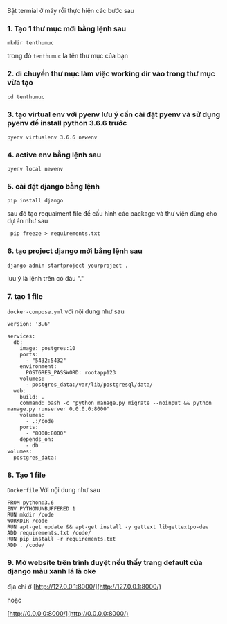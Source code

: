 Bật termial ở máy rồi thực hiện các bước sau
### 1. Tạo 1 thư mục mới bằng lệnh sau 
```
mkdir tenthumuc  
```
trong đó ```tenthumuc``` la tên thư mục của bạn 

### 2. di chuyển thư mục làm việc working dir vào trong thư mục vừa tạo 

```
cd tenthumuc 
```

### 3. tạo virtual env với pyenv lưu ý cần cài đặt pyenv và sử dụng pyenv để install python 3.6.6 trước 

```
pyenv virtualenv 3.6.6 newenv 

```
### 4. active env bằng lệnh sau 
``` pyenv local newenv ```

### 5. cài đặt django bằng lệnh 

``` pip install django ```

sau đó tạo requaiment file để cấu hình các package và thư viện dùng cho dự án như sau 


``` pip freeze > requirements.txt```

### 6. tạo project django mới bằng lệnh sau 

```
django-admin startproject yourproject .
```
lưu ý là lệnh trên có đáu "." 

### 7. tạo 1 file 
``` docker-compose.yml ```
với nội dung như sau 


```shell 
version: '3.6'

services:
  db:
    image: postgres:10
    ports:
      - "5432:5432"
    environment:
      POSTGRES_PASSWORD: rootapp123
    volumes:
      - postgres_data:/var/lib/postgresql/data/
  web:
    build: .
    command: bash -c "python manage.py migrate --noinput && python manage.py runserver 0.0.0.0:8000"
    volumes:
      - .:/code
    ports:
      - "8000:8000"
    depends_on:
      - db
volumes:
  postgres_data:

```
### 8. Tạo 1 file 
```Dockerfile```
Với nội dung như sau 

```shell 
FROM python:3.6
ENV PYTHONUNBUFFERED 1
RUN mkdir /code
WORKDIR /code
RUN apt-get update && apt-get install -y gettext libgettextpo-dev
ADD requirements.txt /code/
RUN pip install -r requirements.txt
ADD . /code/

```
### 9. Mở website trên trình duyệt nếu thấy trang default của django màu xanh lá là oke 
địa chỉ ở 
[http://127.0.0.1:8000/](http://127.0.0.1:8000/)


hoặc 

[http://0.0.0.0:8000/](http://0.0.0.0:8000/)


